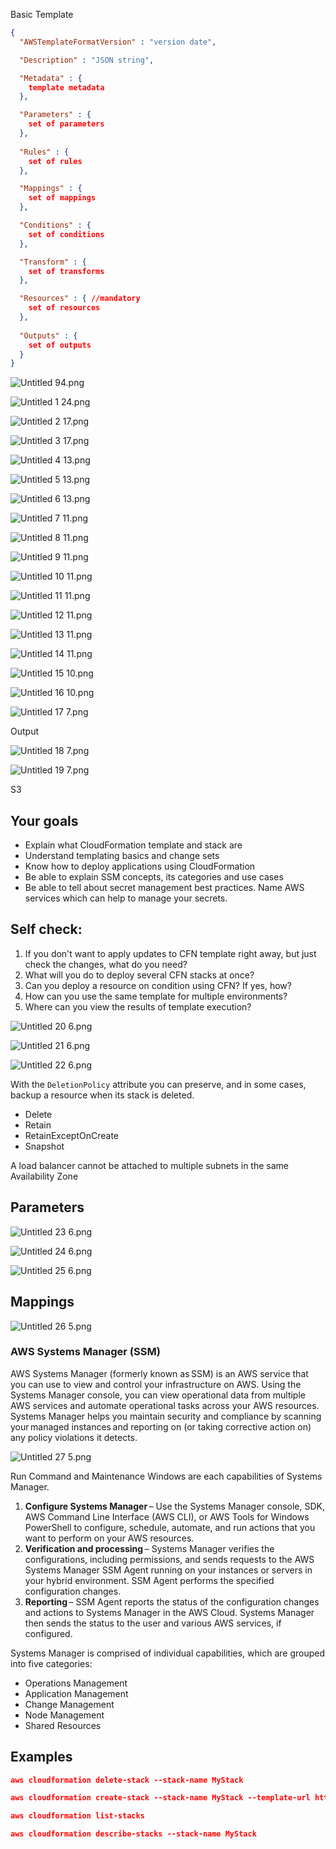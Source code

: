 Basic Template

```JSON
{
  "AWSTemplateFormatVersion" : "version date",

  "Description" : "JSON string",

  "Metadata" : {
    template metadata
  },

  "Parameters" : {
    set of parameters
  },
  
  "Rules" : {
    set of rules
  },

  "Mappings" : {
    set of mappings
  },

  "Conditions" : {
    set of conditions
  },

  "Transform" : {
    set of transforms
  },

  "Resources" : { //mandatory
    set of resources
  },
  
  "Outputs" : {
    set of outputs
  }
}
```

![Untitled 94.png](Untitled%2094.png)

![Untitled 1 24.png](Untitled%201%2024.png)

![Untitled 2 17.png](Untitled%202%2017.png)

![Untitled 3 17.png](../../../Software_Architecture/_img/Untitled%203%2017.png)

![Untitled 4 13.png](Untitled%204%2013.png)

![Untitled 5 13.png](../../../Software_Architecture/_img/Untitled%205%2013.png)

![Untitled 6 13.png](../../../Software_Architecture/_img/Untitled%206%2013.png)

![Untitled 7 11.png](Untitled%207%2011.png)

![Untitled 8 11.png](Untitled%208%2011.png)

![Untitled 9 11.png](Untitled%209%2011.png)

![Untitled 10 11.png](Untitled%2010%2011.png)

![Untitled 11 11.png](Untitled%2011%2011.png)

![Untitled 12 11.png](Untitled%2012%2011.png)

![Untitled 13 11.png](Untitled%2013%2011.png)

![Untitled 14 11.png](Untitled%2014%2011.png)

![Untitled 15 10.png](Untitled%2015%2010.png)

![Untitled 16 10.png](Untitled%2016%2010.png)

![Untitled 17 7.png](Untitled%2017%207.png)

Output

![Untitled 18 7.png](Untitled%2018%207.png)

![Untitled 19 7.png](../../../Software_Architecture/_img/Untitled%2019%207.png)

S3

## Your goals

- Explain what CloudFormation template and stack are
- Understand templating basics and change sets
- Know how to deploy applications using CloudFormation
- Be able to explain SSM concepts, its categories and use cases
- Be able to tell about secret management best practices. Name AWS services which can help to manage your secrets.

## Self check:

1. If you don't want to apply updates to CFN template right away, but just check the changes, what do you need?
2. What will you do to deploy several CFN stacks at once?
3. Can you deploy a resource on condition using CFN? If yes, how?
4. How can you use the same template for multiple environments?
5. Where can you view the results of template execution?

![Untitled 20 6.png](../../../Software_Architecture/_img/Untitled%2020%206.png)

![Untitled 21 6.png](Untitled%2021%206.png)

![Untitled 22 6.png](Untitled%2022%206.png)

With the `DeletionPolicy` attribute you can preserve, and in some cases, backup a resource when its stack is deleted.

- Delete
- Retain
- RetainExceptOnCreate
- Snapshot

  

A load balancer cannot be attached to multiple subnets in the same Availability Zone

## Parameters

![Untitled 23 6.png](Untitled%2023%206.png)

![Untitled 24 6.png](Untitled%2024%206.png)

![Untitled 25 6.png](Untitled%2025%206.png)

## Mappings

![Untitled 26 5.png](Untitled%2026%205.png)

### AWS Systems Manager (SSM)

AWS Systems Manager (formerly known as SSM) is an AWS service that you can use to view and control your infrastructure on AWS. Using the Systems Manager console, you can view operational data from multiple AWS services and automate operational tasks across your AWS resources. Systems Manager helps you maintain security and compliance by scanning your managed instances and reporting on (or taking corrective action on) any policy violations it detects.

![Untitled 27 5.png](Untitled%2027%205.png)

Run Command and Maintenance Windows are each capabilities of Systems Manager.

1. **Configure Systems Manager** – Use the Systems Manager console, SDK, AWS Command Line Interface (AWS CLI), or AWS Tools for Windows PowerShell to configure, schedule, automate, and run actions that you want to perform on your AWS resources.
2. **Verification and processing** – Systems Manager verifies the configurations, including permissions, and sends requests to the AWS Systems Manager SSM Agent running on your instances or servers in your hybrid environment. SSM Agent performs the specified configuration changes.
3. **Reporting** – SSM Agent reports the status of the configuration changes and actions to Systems Manager in the AWS Cloud. Systems Manager then sends the status to the user and various AWS services, if configured.

Systems Manager is comprised of individual capabilities, which are grouped into five categories:

- Operations Management
- Application Management
- Change Management
- Node Management
- Shared Resources

  

## Examples

```JSON
aws cloudformation delete-stack --stack-name MyStack
```

```JSON
aws cloudformation create-stack --stack-name MyStack --template-url https://nk-cloudformation-bucket.s3.eu-north-1.amazonaws.com/s3.json
```

```JSON
aws cloudformation list-stacks
```

```JSON
aws cloudformation describe-stacks --stack-name MyStack
```